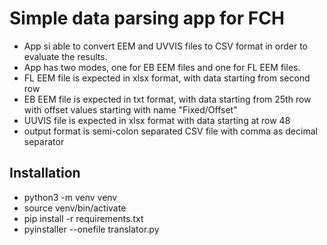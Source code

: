 # Simple data parsing app for FCH
* App si able to convert EEM and UVVIS files to CSV format in order to evaluate the results. 
* App has two modes, one for EB EEM files and one for FL EEM files.
* FL EEM file is expected in xlsx format, with data starting from second row
* EB EEM file is expected in txt format, with data starting from 25th row with offset values starting with name "Fixed/Offset"
* UUVIS file is expected in xlsx format with data starting at row 48
* output format is semi-colon separated CSV file with comma as decimal separator

## Installation
* python3 -m venv venv
* source venv/bin/activate
* pip install -r requirements.txt
* pyinstaller --onefile translator.py